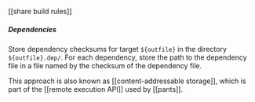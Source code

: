 [[share build rules]]

##### Dependencies

Store dependency checksums for target `${outfile}` in the directory `${outfile}.dep/`.  For each dependency, store the path to the dependency file in a file named by the checksum of the dependency file.

This approach is also known as [[content-addressable storage]], which is part of the [[remote execution API]] used by [[pants]].
